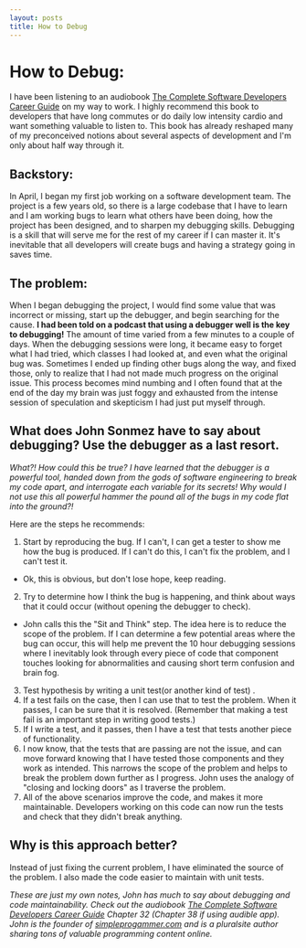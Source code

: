 ```yaml
---
layout: posts
title: How to Debug
---
```


# How to Debug:

I have been listening to an audiobook [The Complete Software Developers Career Guide](https://amzn.to/3c8aAzi) on my way to work. I highly recommend this book to developers that have long commutes or do daily low intensity cardio and want something valuable to listen to. This book has already reshaped many of my preconceived notions about several aspects of development and I'm only about half way through it.

## Backstory:

In April, I began my first job working on a software development team. The project is a few years old, so there is a large codebase that I have to learn and I am working bugs to learn what others have been doing, how the project has been designed, and to sharpen my debugging skills. Debugging is a skill that will serve me for the rest of my career if I can master it. It's inevitable that all developers will create bugs and having a strategy going in saves time. 

## The problem:

When I began debugging the project, I would find some value that was incorrect or missing, start up the debugger, and begin searching for the cause. **I had been told on a podcast that using a debugger well is the key to debugging!** The amount of time varied from a few minutes to a couple of days. When the debugging sessions were long, it became easy to forget what I had tried, which classes I had looked at, and even what the original bug was. Sometimes I ended up finding other bugs along the way, and fixed those, only to realize that I had not made much progress on the original issue. This process becomes mind numbing and I often found that at the end of the day my brain was just foggy and exhausted from the intense session of speculation and skepticism I had just put myself through.

## What does John Sonmez have to say about debugging? Use the debugger as a last resort.

_What?! How could this be true? I have learned that the debugger is a powerful tool, handed down from the gods of software engineering to break my code apart, and interrogate each variable for its secrets! Why would I not use this all powerful hammer the pound all of the bugs in my code flat into the ground?!_

Here are the steps he recommends:

1. Start by reproducing the bug. If I can't, I can get a tester to show me how the bug is produced. If I can't do this, I can't fix the problem, and I can't test it.

- Ok, this is obvious, but don't lose hope, keep reading.

2. Try to determine how I think the bug is happening, and think about ways that it could occur (without opening the debugger to check).

- John calls this the "Sit and Think" step. The idea here is to reduce the scope of the problem. If I can determine a few potential areas where the bug can occur, this will help me prevent the 10 hour debugging sessions where I inevitably look through every piece of code that component touches looking for abnormalities and causing short term confusion and brain fog.

3. Test hypothesis by writing a unit test(or another kind of test) .
  1. If a test fails on the case, then I can use that to test the problem. When it passes, I can be sure that it is resolved. (Remember that making a test fail is an important step in writing good tests.)
  2. If I write a test, and it passes, then I have a test that tests another piece of functionality.
  3. I now know, that the tests that are passing are not the issue, and can move forward knowing that I have tested those components and they work as intended. This narrows the scope of the problem and helps to break the problem down further as I progress.
     John uses the analogy of "closing and locking doors" as I traverse the problem.
  4. All of the above scenarios improve the code, and makes it more maintainable. Developers working on this code can now run the tests and check that they didn't break anything.

## Why is this approach better?

Instead of just fixing the current problem, I have eliminated the source of the problem. I also made the code easier to maintain with unit tests.


_These are just my own notes, John has much to say about debugging and code maintainability. Check out the audiobook [The Complete Software Developers Career Guide](https://amzn.to/3c8aAzi) Chapter 32 (Chapter 38 if using audible app). John is the founder of [simpleprogammer.com](http://simpleprogrammer.com) and is a pluralsite author sharing tons of valuable programming content online._